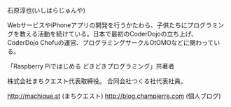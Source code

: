 石原淳也(いしはらじゅんや)

WebサービスやiPhoneアプリの開発を行うかたわら、子供たちにプログラミングを教える活動を続けている。日本で最初のCoderDojoの立ち上げ、CoderDojo Chofuの運営、プログラミングサークルOtOMOなどに関わっている。

「Raspberry Piではじめる どきどきプログラミング」共著者

株式会社まちクエスト代表取締役。 合同会社つくる社代表社員。

http://machique.st (まちクエスト)
http://blog.champierre.com (個人ブログ)
